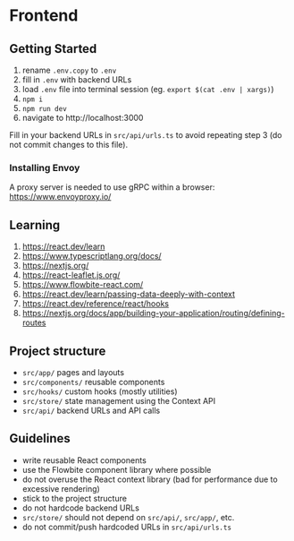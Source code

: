 # Frontend

## Getting Started

1. rename `.env.copy` to `.env` 
2. fill in `.env` with backend URLs
3. load `.env` file into terminal session (eg. `export $(cat .env | xargs)`)
4. `npm i`
5. `npm run dev`
6. navigate to http://localhost:3000

Fill in your backend URLs in `src/api/urls.ts` to avoid repeating step 3 (do not commit changes to this file).

### Installing Envoy

A proxy server is needed to use gRPC within a browser: https://www.envoyproxy.io/

## Learning

1. https://react.dev/learn 
2. https://www.typescriptlang.org/docs/
3. https://nextjs.org/
4. https://react-leaflet.js.org/
5. https://www.flowbite-react.com/
6. https://react.dev/learn/passing-data-deeply-with-context
7. https://react.dev/reference/react/hooks
8. https://nextjs.org/docs/app/building-your-application/routing/defining-routes

## Project structure

- `src/app/` pages and layouts
- `src/components/` reusable components
- `src/hooks/` custom hooks (mostly utilities)
- `src/store/` state management using the Context API
- `src/api/` backend URLs and API calls

## Guidelines

- write reusable React components
- use the Flowbite component library where possible
- do not overuse the React context library (bad for performance due to excessive rendering)
- stick to the project structure
- do not hardcode backend URLs
- `src/store/` should not depend on `src/api/`, `src/app/`, etc.
- do not commit/push hardcoded URLs in `src/api/urls.ts`

